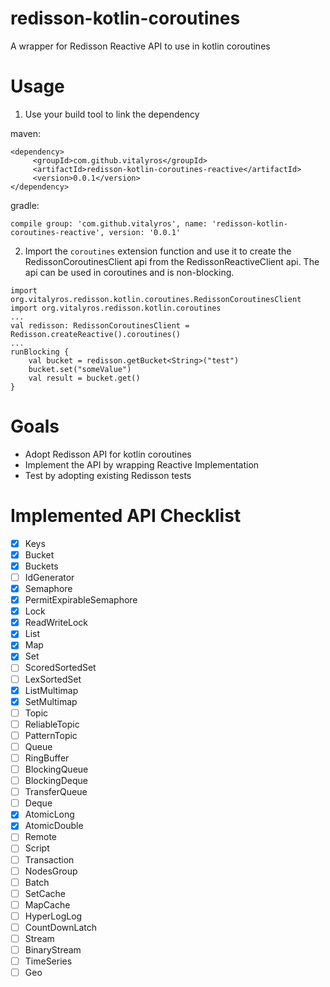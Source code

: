 # redisson-kotlin-coroutines
A wrapper for Redisson Reactive API to use in kotlin coroutines


# Usage

1. Use your build tool to link the dependency

maven:
```
<dependency>
     <groupId>com.github.vitalyros</groupId>
     <artifactId>redisson-kotlin-coroutines-reactive</artifactId>
     <version>0.0.1</version>
</dependency>
```

gradle:
```
compile group: 'com.github.vitalyros', name: 'redisson-kotlin-coroutines-reactive', version: '0.0.1'
```

2. Import the `coroutines` extension function and use it to create the RedissonCoroutinesClient api from the RedissonReactiveClient api. The api can be used in coroutines and is non-blocking.
```
import org.vitalyros.redisson.kotlin.coroutines.RedissonCoroutinesClient
import org.vitalyros.redisson.kotlin.coroutines
...
val redisson: RedissonCoroutinesClient = Redisson.createReactive().coroutines()
...
runBlocking {
    val bucket = redisson.getBucket<String>("test")
    bucket.set("someValue")
    val result = bucket.get()
}
```

# Goals
- Adopt Redisson API for kotlin coroutines
- Implement the API by wrapping Reactive Implementation
- Test by adopting existing Redisson tests

# Implemented API Checklist

- [x] Keys
- [x] Bucket
- [x] Buckets
- [ ] IdGenerator
- [x] Semaphore
- [x] PermitExpirableSemaphore
- [x] Lock
- [x] ReadWriteLock
- [x] List
- [x] Map
- [x] Set
- [ ] ScoredSortedSet
- [ ] LexSortedSet
- [x] ListMultimap
- [x] SetMultimap
- [ ] Topic
- [ ] ReliableTopic
- [ ] PatternTopic
- [ ] Queue
- [ ] RingBuffer
- [ ] BlockingQueue
- [ ] BlockingDeque
- [ ] TransferQueue
- [ ] Deque
- [x] AtomicLong
- [x] AtomicDouble
- [ ] Remote
- [ ] Script
- [ ] Transaction
- [ ] NodesGroup
- [ ] Batch
- [ ] SetCache
- [ ] MapCache
- [ ] HyperLogLog 
- [ ] CountDownLatch
- [ ] Stream
- [ ] BinaryStream
- [ ] TimeSeries
- [ ] Geo